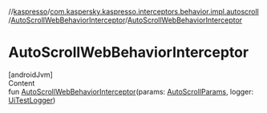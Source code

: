//[kaspresso](../../index.md)/[com.kaspersky.kaspresso.interceptors.behavior.impl.autoscroll](../index.md)/[AutoScrollWebBehaviorInterceptor](index.md)/[AutoScrollWebBehaviorInterceptor](-auto-scroll-web-behavior-interceptor.md)



# AutoScrollWebBehaviorInterceptor  
[androidJvm]  
Content  
fun [AutoScrollWebBehaviorInterceptor](-auto-scroll-web-behavior-interceptor.md)(params: [AutoScrollParams](../../com.kaspersky.kaspresso.params/-auto-scroll-params/index.md), logger: [UiTestLogger](../../com.kaspersky.kaspresso.logger/-ui-test-logger/index.md))  



